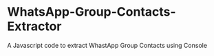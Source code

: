 # WhatsApp-Group-Contacts-Extractor
A Javascript code to extract WhastApp Group Contacts using Console
